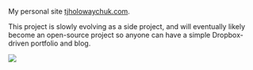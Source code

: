 
 My personal site [tjholowaychuk.com](http://tjholowaychuk.com).

 This project is slowly evolving as a side project, and will eventually likely become an open-source project so anyone can have a simple Dropbox-driven portfolio and blog.

![](http://tjholowaychuk.imgix.net/image/misc/collections.png?fm=jpg&q=1500&q=85)

